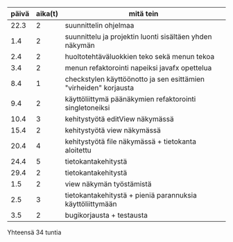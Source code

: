 |päivä|aika(t)|mitä tein|
|-----|----|---------|
|22.3|2|suunnittelin ohjelmaa|
|1.4|2|suunnittelu ja projektin luonti sisältäen yhden näkymän|
|2.4|2|huoltotehtäväluokkien teko sekä menun tekoa|
|3.4|2|menun refaktorointi napeiksi javafx opettelua|
|8.4|1|checkstylen käyttöönotto ja sen esittämien "virheiden" korjausta|
|9.4|2|käyttöliittymä päänäkymien refaktorointi singletoneiksi
|10.4|3|kehitystyötä editView näkymässä|
|15.4|2|kehitystyötä view näkymässä|
|20.4|4|kehitystyötä file näkymässä + tietokanta aloitettu|
|24.4|5|tietokantakehitystä|
|29.4|2|tietokantakehitystä|
|1.5|2|view näkymän työstämistä|
|2.5|3|tietokantakehitystä + pieniä parannuksia käyttöliittymään|
|3.5|2|bugikorjausta + testausta|

Yhteensä 34 tuntia

